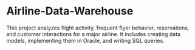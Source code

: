 # Airline-Data-Warehouse
This project analyzes flight activity, frequent flyer behavior, reservations, and customer interactions for a major airline. It includes creating data models, implementing them in Oracle, and writing SQL queries.
